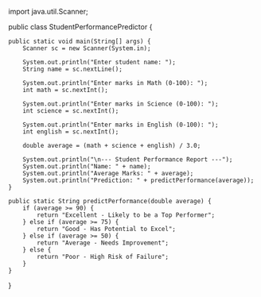 import java.util.Scanner;

public class StudentPerformancePredictor {

    public static void main(String[] args) {
        Scanner sc = new Scanner(System.in);

        System.out.println("Enter student name: ");
        String name = sc.nextLine();

        System.out.println("Enter marks in Math (0-100): ");
        int math = sc.nextInt();

        System.out.println("Enter marks in Science (0-100): ");
        int science = sc.nextInt();

        System.out.println("Enter marks in English (0-100): ");
        int english = sc.nextInt();

        double average = (math + science + english) / 3.0;

        System.out.println("\n--- Student Performance Report ---");
        System.out.println("Name: " + name);
        System.out.println("Average Marks: " + average);
        System.out.println("Prediction: " + predictPerformance(average));
    }

    public static String predictPerformance(double average) {
        if (average >= 90) {
            return "Excellent - Likely to be a Top Performer";
        } else if (average >= 75) {
            return "Good - Has Potential to Excel";
        } else if (average >= 50) {
            return "Average - Needs Improvement";
        } else {
            return "Poor - High Risk of Failure";
        }
    }
}
